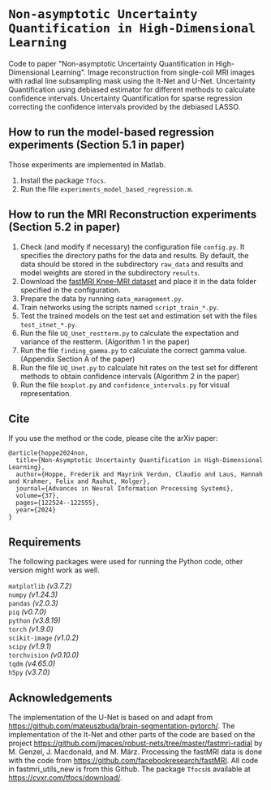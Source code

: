 # `Non-asymptotic Uncertainty Quantification in High-Dimensional Learning`

Code to paper "Non-asymptotic Uncertainty Quantification in High-Dimensional Learning".
Image reconstruction from single-coil MRI images with radial line subsampling mask using the It-Net and U-Net.
Uncertainty Quantification using debiased estimator for different methods to calculate confidence intervals.
Uncertainty Quantification for sparse regression correcting the confidence intervals provided by the debiased LASSO.



## How to run the model-based regression experiments (Section 5.1 in paper)
Those experiments are implemented in Matlab.
1. Install the package `Tfocs`.
2. Run the file `experiments_model_based_regression.m`.


## How to run the MRI Reconstruction experiments (Section 5.2 in paper)

1. Check (and modify if necessary) the configuration file `config.py`. It specifies the directory paths for the data and results. By default, the data should be stored in the subdirectory `raw_data` and results and model weights are stored in the subdirectory `results`.
2. Download the [fastMRI Knee-MRI dataset](https://fastmri.org/dataset/) and place it in the data folder specified in the configuration. 
3. Prepare the data by running `data_management.py`.
4. Train networks using the scripts named `script_train_*.py`. 
5. Test the trained models on the test set and estimation set with the files `test_itnet_*.py`. 
6. Run the file `UQ_Unet_restterm.py` to calculate the expectation and variance of the restterm. (Algorithm 1 in the paper)
7. Run the file `finding_gamma.py` to calculate the correct gamma value. (Appendix Section A of the paper)
8. Run the file `UQ_Unet.py` to calculate hit rates on the test set for different methods to obtain confidence intervals (Algorithm 2 in the paper)
9. Run the file `boxplot.py` and `confidence_intervals.py` for visual representation.

## Cite

If you use the method or the code, please cite the arXiv paper:
```
@article{hoppe2024non,
  title={Non-Asymptotic Uncertainty Quantification in High-Dimensional Learning},
  author={Hoppe, Frederik and Mayrink Verdun, Claudio and Laus, Hannah and Krahmer, Felix and Rauhut, Holger},
  journal={Advances in Neural Information Processing Systems},
  volume={37},
  pages={122524--122555},
  year={2024}
}
```

## Requirements
The following packages were used for running the Python code, other version might work as well.

`matplotlib` *(v3.7.2)*  
`numpy` *(v1.24.3)*  
`pandas` *(v2.0.3)*  
`piq` *(v0.7.0)*  
`python` *(v3.8.19)*  
`torch` *(v1.9.0)*  
`scikit-image` *(v1.0.2)*  
`scipy` *(v1.9.1)*  
`torchvision` *(v0.10.0)*  
`tqdm` *(v4.65.0)*   
`h5py` *(v3.7.0)* 

## Acknowledgements 
The implementation of the U-Net is based on and adapt from https://github.com/mateuszbuda/brain-segmentation-pytorch/.
The implementation of the It-Net and other parts of the code are based on the project https://github.com/jmaces/robust-nets/tree/master/fastmri-radial by M. Genzel, J. Macdonald, and M. März.
Processing the fastMRI data is done with the code from https://github.com/facebookresearch/fastMRI. All code in fastmri_utils_new is from this Github.
The package `Tfocs`is available at https://cvxr.com/tfocs/download/. 

